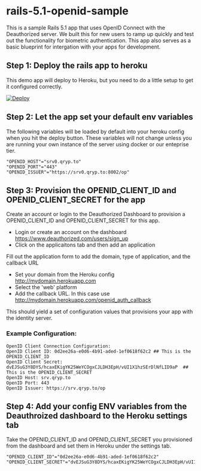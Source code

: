 # rails-5.1-openid-sample

This is a sample Rails 5.1 app that uses OpenID Connect with the Deauthorized server. We built this for new users to ramp up quickly and test out the functionality for biometric authentication. This app also serves as a basic blueprint for intergation with your apps for development.  

## Step 1: Deploy the rails app to heroku

This demo app will deploy to Heroku, but you need to do a little setup to get it configured correctly.

[![Deploy](https://www.herokucdn.com/deploy/button.svg)](https://heroku.com/deploy)

## Step 2: Let the app set your default env variables

The following variables will be loaded by default into your heroku config when you hit the deploy button. These variables will not change unless you are running your own instance of the server using docker or our enteprise tier.

```
"OPENID_HOST"="srv0.qryp.to"
"OPENID_PORT"="443"
"OPENID_ISSUER"="https://srv0.qryp.to:8002/op" 
```

## Step 3: Provision the OPENID_CLIENT_ID and OPENID_CLIENT_SECRET for the app

Create an account or login to the Deauthorized Dashboard to provision a OPENID_CLIENT_ID and OPENID_CLIENT_SECRET for this app.

* Login or create an account on the dashboard https://www.deauthorized.com/users/sign_up
* Click on the applicaitons tab and then add an application

Fill out the application form to add the domain, type of application, and the callback URL

* Set your domain from the Heroku config http://mydomain.herokuapp.com
* Select the 'web' platform
* Add the callback URL. In this case use http://mydomain.herokuapp.com/openid_auth_callback

This should yield a set of configuration values that provisions your app with the identity server.

### Example Configuration:

```
OpenID Client Connection Configuration:
OpenID Client ID: 0d2ee26a-e0d6-4b91-aded-1ef0618f62c2 ## This is the OPENID_CLIENT_ID
OpenID Client Secret: dvEJSuG3Y8DYS/hcaxEKigYK25WeYCOgxCJLDH3EpH/vUI1X1hzSErDlNfLID9aP  ## This is the OPENID_CLIENT_SECRET
OpenID Host: srv.qryp.to
OpenID Port: 443
OpenID Issuer: https://srv.qryp.to/op
```

## Step 4: Add your config ENV variables from the Deauthroized dashboard to the Heroku settings tab

Take the OPENID_CLIENT_ID and OPENID_CLIENT_SECRET you provisioned from the dashboard and set them in Heroku under the settings tab.

```
"OPENID_CLIENT_ID"="0d2ee26a-e0d6-4b91-aded-1ef0618f62c2" 
"OPENID_CLIENT_SECRET"="dvEJSuG3Y8DYS/hcaxEKigYK25WeYCOgxCJLDH3EpH/vUI1X1hzSErDlNfLID9aP" 
```